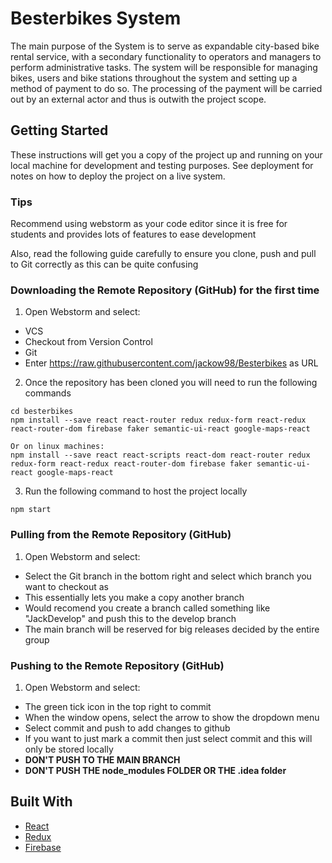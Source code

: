# Besterbikes System

The main purpose of the System is to serve as expandable city-based bike rental service, with a secondary functionality to operators and managers to perform administrative tasks. The system will be responsible for managing bikes, users and bike stations throughout the system and setting up a method of payment to do so. The processing of the payment will be carried out by an external actor and thus is outwith the project scope.

## Getting Started

These instructions will get you a copy of the project up and running on your local machine for development and testing purposes. See deployment for notes on how to deploy the project on a live system.


### Tips

Recommend using webstorm as your code editor since it is free for students and provides lots of features to ease development

Also, read the following guide carefully to ensure you clone, push and pull to Git correctly as this can be quite confusing


### Downloading the Remote Repository (GitHub) for the first time

1. Open Webstorm and select:
* VCS
* Checkout from Version Control
* Git
* Enter https://raw.githubusercontent.com/jackow98/Besterbikes as URL

2. Once the repository has been cloned you will need to run the following commands
```shell
cd besterbikes
npm install --save react react-router redux redux-form react-redux react-router-dom firebase faker semantic-ui-react google-maps-react

Or on linux machines:
npm install --save react react-scripts react-dom react-router redux redux-form react-redux react-router-dom firebase faker semantic-ui-react google-maps-react
```

3. Run the following command to host the project locally
```shell
npm start
```

### Pulling from the Remote Repository (GitHub)
1. Open Webstorm and select:
* Select the Git branch in the bottom right and select which branch you want to checkout as
* This essentially lets you make a copy another branch
* Would recomend you create a branch called something like "JackDevelop" and push this to the develop branch
* The main branch will be reserved for big releases decided by the entire group

### Pushing to the Remote Repository (GitHub)
1. Open Webstorm and select:
* The green tick icon in the top right to commit
* When the window opens, select the arrow to show the dropdown menu
* Select commit and push to add changes to github
* If you want to just mark a commit then just select commit and this will only be stored locally
* __DON'T PUSH TO THE MAIN BRANCH__
* __DON'T PUSH THE node_modules FOLDER OR THE .idea folder__

## Built With

* [React](https://reactjs.org/)
* [Redux](https://redux.js.org/)
* [Firebase](https://firebase.google.com/)
